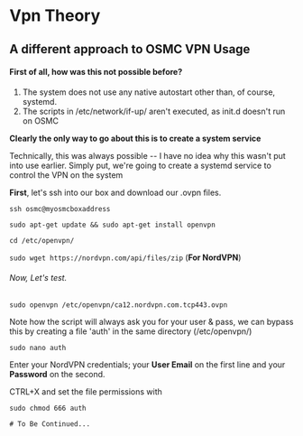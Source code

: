 # Vpn Theory
## A different approach to OSMC VPN Usage
#### First of all, how was this not possible before?
  1. The system does not use any native autostart other than, of course, systemd.
  2. The scripts in /etc/network/if-up/ aren't executed, as init.d doesn't run on OSMC
  
  **Clearly the only way to go about this is to create a system service**
  
  Technically, this was always possible -- I have no idea why this wasn't put into use earlier. Simply put, we're
  going to create a systemd service to control the VPN on the system
  
  **First**, let's ssh into our box and download our .ovpn files.
  
  `ssh osmc@myosmcboxaddress`
  
  `sudo apt-get update && sudo apt-get install openvpn`
  
  `cd /etc/openvpn/`
  
  `sudo wget https://nordvpn.com/api/files/zip` (**For NordVPN**)
  
  ###### Now, Let's test.
  
  `sudo openvpn /etc/openvpn/ca12.nordvpn.com.tcp443.ovpn`

   Note how the script will always ask you for your user & pass, we can bypass this by creating a file
   'auth' in the same directory (/etc/openvpn/)
   
   `sudo nano auth`
  
   Enter your NordVPN credentials; your **User Email** on the first line and your **Password** on the second.
    
   CTRL+X and set the file permissions with
    
   `sudo chmod 666 auth`
    
    # To Be Continued...
